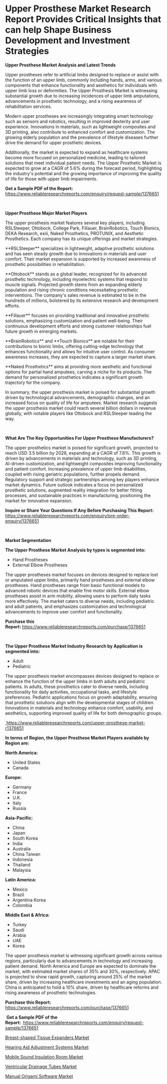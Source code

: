 <p><h1>Upper Prosthese Market Research Report Provides Critical Insights that can help Shape Business Development and Investment Strategies</h1></p><p><strong>Upper Prosthese Market Analysis and Latest Trends</strong></p>
<p><p>Upper prostheses refer to artificial limbs designed to replace or assist with the function of an upper limb, commonly including hands, arms, and various components that enhance functionality and aesthetics for individuals with upper limb loss or deformities. The Upper Prosthesis Market is witnessing substantial growth due to increasing incidences of upper limb amputations, advancements in prosthetic technology, and a rising awareness of rehabilitation services. </p><p>Modern upper prostheses are increasingly integrating smart technology such as sensors and robotics, resulting in improved dexterity and user experience. Innovations in materials, such as lightweight composites and 3D printing, also contribute to enhanced comfort and customization. The growing elderly population and the prevalence of lifestyle diseases further drive the demand for upper prosthetic devices. </p><p>Additionally, the market is expected to expand as healthcare systems become more focused on personalized medicine, leading to tailored solutions that meet individual patient needs. The Upper Prosthetic Market is expected to grow at a CAGR of 5.6% during the forecast period, highlighting the industry's potential and the growing importance of improving the quality of life for those with upper limb impairments.</p></p>
<p><strong>Get a Sample PDF of the Report:&nbsp;</strong> <a href="https://www.reliableresearchreports.com/enquiry/request-sample/1376651?utm_campaign=31&utm_medium=2&utm_source=Github&utm_content=ia&utm_term=13012025&utm_id=upper-prosthese">https://www.reliableresearchreports.com/enquiry/request-sample/1376651</a></p>
<p>&nbsp;</p>
<p><strong>Upper Prosthese Major Market Players</strong></p>
<p><p>The upper prosthesis market features several key players, including RSLSteeper, Ottobock, College Park, Fillauer, BrainRobotics, Touch Bionics, DEKA Research, exiii, Naked Prosthetics, PROTUNIX, and Aesthetic Prosthetics. Each company has its unique offerings and market strategies.</p><p>**RSLSteeper** specializes in lightweight, adaptive prosthetic solutions and has seen steady growth due to innovations in materials and user comfort. Their market expansion is supported by increased awareness of prosthetic possibilities in rehabilitation.</p><p>**Ottobock** stands as a global leader, recognized for its advanced prosthetic technology, including myoelectric systems that respond to muscle signals. Projected growth stems from an expanding elderly population and rising chronic conditions necessitating prosthetic interventions. The company's sales revenue is estimated to be in the hundreds of millions, bolstered by its extensive research and development efforts.</p><p>**Fillauer** focuses on providing traditional and innovative prosthetic solutions, emphasizing customization and patient well-being. Their continuous development efforts and strong customer relationships fuel future growth in emerging markets.</p><p>**BrainRobotics** and **Touch Bionics** are notable for their contributions to bionic limbs, offering cutting-edge technology that enhances functionality and allows for intuitive user control. As consumer awareness increases, they are expected to capture a larger market share.</p><p>**Naked Prosthetics** aims at providing more aesthetic and functional options for partial hand amputees, carving a niche for its products. The demand for personalized prosthetics indicates a significant growth trajectory for the company.</p><p>In summary, the upper prosthesis market is poised for substantial growth driven by technological advancements, demographic changes, and an increased focus on quality of life for amputees. Market research suggests the upper prosthesis market could reach several billion dollars in revenue globally, with notable players like Ottobock and RSLSteeper leading the way.</p></p>
<p>&nbsp;</p>
<p><strong>What Are The Key Opportunities For Upper Prosthese Manufacturers?</strong></p>
<p><p>The upper prosthetics market is poised for significant growth, projected to reach USD 3.5 billion by 2028, expanding at a CAGR of 7.8%. This growth is driven by advancements in materials and technology, such as 3D printing, AI-driven customization, and lightweight composites improving functionality and patient comfort. Increasing prevalence of upper limb disabilities, coupled with rising geriatric populations, further propels demand. Regulatory support and strategic partnerships among key players enhance market dynamics. Future outlook indicates a focus on personalized prosthetic solutions, augmented reality integration for better fitting processes, and sustainable practices in manufacturing, positioning the market for innovative expansion.</p></p>
<p><strong>Inquire or Share Your Questions If Any Before Purchasing This Report:</strong> <a href="https://www.reliableresearchreports.com/enquiry/pre-order-enquiry/1376651?utm_campaign=31&utm_medium=2&utm_source=Github&utm_content=ia&utm_term=13012025&utm_id=upper-prosthese">https://www.reliableresearchreports.com/enquiry/pre-order-enquiry/1376651</a></p>
<p>&nbsp;</p>
<p><strong>Market Segmentation</strong></p>
<p><strong>The Upper Prosthese Market Analysis by types is segmented into:</strong></p>
<p><ul><li>Hand Prostheses</li><li>External Elbow Prostheses</li></ul></p>
<p><p>The upper prostheses market focuses on devices designed to replace lost or amputated upper limbs, primarily hand prostheses and external elbow prostheses. Hand prostheses range from basic functional models to advanced robotic devices that enable fine motor skills. External elbow prostheses assist in arm mobility, allowing users to perform daily tasks more effectively. The market caters to diverse needs, including pediatric and adult patients, and emphasizes customization and technological advancements to improve user comfort and functionality.</p></p>
<p><strong>Purchase this Report:&nbsp;</strong><a href="https://www.reliableresearchreports.com/purchase/1376651?utm_campaign=31&utm_medium=2&utm_source=Github&utm_content=ia&utm_term=13012025&utm_id=upper-prosthese">https://www.reliableresearchreports.com/purchase/1376651</a></p>
<p>&nbsp;</p>
<p><strong>The Upper Prosthese Market Industry Research by Application is segmented into:</strong></p>
<p><ul><li>Adult</li><li>Pediatric</li></ul></p>
<p><p>The upper prosthesis market encompasses devices designed to replace or enhance the function of the upper limbs in both adults and pediatric patients. In adults, these prosthetics cater to diverse needs, including functionality for daily activities, occupational tasks, and lifestyle preferences. Pediatric applications focus on growth adaptability, ensuring that prosthetic solutions align with the developmental stages of children. Innovations in materials and technology enhance comfort, usability, and aesthetics, supporting improved quality of life for both demographic groups.</p></p>
<p><a href="https://www.reliableresearchreports.com/upper-prosthese-market-r1376651?utm_campaign=31&utm_medium=2&utm_source=Github&utm_content=ia&utm_term=13012025&utm_id=upper-prosthese">&nbsp;https://www.reliableresearchreports.com/upper-prosthese-market-r1376651</a></p>
<p><strong>In terms of Region, the Upper Prosthese Market Players available by Region are:</strong></p>
<p>
    <p> <strong> North America: </strong>
        <ul>
            <li>United States</li>
            <li>Canada</li>
        </ul>
        </p> 
    <p> <strong> Europe: </strong>
        <ul>
            <li>Germany</li>
            <li>France</li>
            <li>U.K.</li>
            <li>Italy</li>
            <li>Russia</li>
        </ul>
        </p> 
    <p> <strong> Asia-Pacific: </strong>
        <ul>
            <li>China</li>
            <li>Japan</li>
            <li>South Korea</li>
            <li>India</li>
            <li>Australia</li>
            <li>China Taiwan</li>
            <li>Indonesia</li>
            <li>Thailand</li>
            <li>Malaysia</li>
        </ul>
        </p> 
    <p> <strong> Latin America: </strong>
        <ul>
            <li>Mexico</li>
            <li>Brazil</li>
            <li>Argentina Korea</li>
            <li>Colombia</li>
        </ul>
        </p> 
    <p> <strong> Middle East & Africa: </strong>
        <ul>
            <li>Turkey</li>
            <li>Saudi</li>
            <li>Arabia</li>
            <li>UAE</li>
            <li>Korea</li>
        </ul>
    </p>
    </p>
<p><p>The upper prosthesis market is witnessing significant growth across various regions, particularly due to advancements in technology and increasing patient demand. North America and Europe are expected to dominate the market, with estimated market shares of 35% and 30%, respectively. APAC is projected to show rapid growth, capturing around 25% of the market share, driven by increasing healthcare investments and an aging population. China is anticipated to hold a 10% share, driven by healthcare reforms and rising awareness of prosthetic technologies.</p></p>
<p><strong>Purchase this Report: </strong><a href="https://www.reliableresearchreports.com/purchase/1376651?utm_campaign=31&utm_medium=2&utm_source=Github&utm_content=ia&utm_term=13012025&utm_id=upper-prosthese">https://www.reliableresearchreports.com/purchase/1376651</a></p>
<p>&nbsp;<strong>Get a Sample PDF of the Report:&nbsp;&nbsp;</strong><a href="https://www.reliableresearchreports.com/enquiry/request-sample/1376651?utm_campaign=31&utm_medium=2&utm_source=Github&utm_content=ia&utm_term=13012025&utm_id=upper-prosthese">https://www.reliableresearchreports.com/enquiry/request-sample/1376651</a></p>
<p><strong></strong></p>
<p><p><a href="https://github.com/shondapmbau/Market-Research-Report-List-1/blob/main/breast-shaped-tissue-expanders-market.md?utm_campaign=31&utm_medium=2&utm_source=Github&utm_content=ia&utm_term=13012025&utm_id=upper-prosthese">Breast-shaped Tissue Expanders Market</a></p><p><a href="https://github.com/alberthagorsuch/Market-Research-Report-List-1/blob/main/hearing-aid-adjustment-systems-market.md?utm_campaign=31&utm_medium=2&utm_source=Github&utm_content=ia&utm_term=13012025&utm_id=upper-prosthese">Hearing Aid Adjustment Systems Market</a></p><p><a href="https://github.com/donnettaletizia/Market-Research-Report-List-1/blob/main/mobile-sound-insulation-room-market.md?utm_campaign=31&utm_medium=2&utm_source=Github&utm_content=ia&utm_term=13012025&utm_id=upper-prosthese">Mobile Sound Insulation Room Market</a></p><p><a href="https://github.com/skerretflossie9297/Market-Research-Report-List-1/blob/main/ventricular-drainage-tubes-market.md?utm_campaign=31&utm_medium=2&utm_source=Github&utm_content=ia&utm_term=13012025&utm_id=upper-prosthese">Ventricular Drainage Tubes Market</a></p><p><a href="https://github.com/MonroeBullock54/Market-Research-Report-List-1/blob/main/manual-origami-software-market.md?utm_campaign=31&utm_medium=2&utm_source=Github&utm_content=ia&utm_term=13012025&utm_id=upper-prosthese">Manual Origami Software Market</a></p></p>